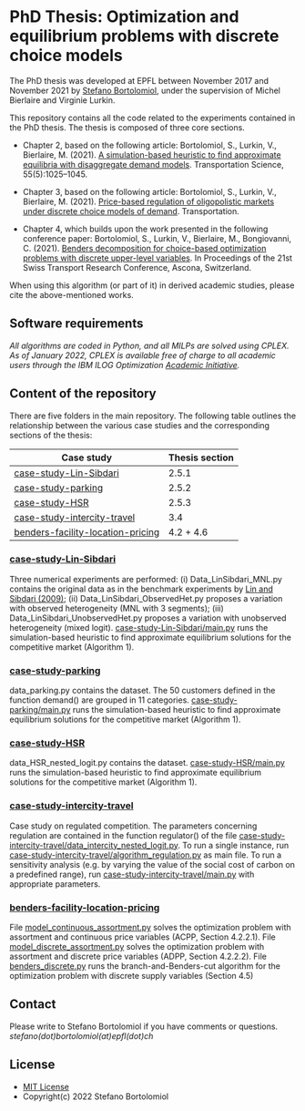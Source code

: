 # PhD Thesis: Optimization and equilibrium problems with discrete choice models

The PhD thesis was developed at EPFL between November 2017 and November 2021 by [Stefano Bortolomiol], under the supervision of Michel Bierlaire and Virginie Lurkin.

This repository contains all the code related to the experiments contained in the PhD thesis. The thesis is composed of three core sections.

- Chapter 2, based on the following article: Bortolomiol, S., Lurkin, V., Bierlaire, M. (2021). [A simulation-based heuristic to find approximate equilibria with disaggregate demand models]. Transportation Science, 55(5):1025–1045.

- Chapter 3, based on the following article: Bortolomiol, S., Lurkin, V., Bierlaire, M. (2021). [Price-based regulation of oligopolistic markets under discrete choice models of demand]. Transportation.

- Chapter 4, which builds upon the work presented in the following conference paper: Bortolomiol, S., Lurkin, V., Bierlaire, M., Bongiovanni, C. (2021). [Benders decomposition for choice-based optimization problems with discrete upper-level variables]. In Proceedings of the 21st Swiss Transport Research Conference, Ascona, Switzerland.

When using this algorithm (or part of it) in derived academic studies, please cite the above-mentioned works.

## Software requirements

_All algorithms are coded in Python, and all MILPs are solved using CPLEX. As of January 2022, CPLEX is available free of charge to all academic users through the IBM ILOG Optimization [Academic Initiative]._

## Content of the repository

There are five folders in the main repository. The following table outlines the relationship between the various case studies and the corresponding sections of the thesis:

| Case study | Thesis section |
| ------ | ------ |
| [case-study-Lin-Sibdari] | 2.5.1 |
| [case-study-parking] | 2.5.2 |
| [case-study-HSR] | 2.5.3 |
| [case-study-intercity-travel] | 3.4 |
| [benders-facility-location-pricing] | 4.2 + 4.6 |

### [case-study-Lin-Sibdari]
Three numerical experiments are performed: (i) Data_LinSibdari_MNL.py contains the original data as in the benchmark experiments by [Lin and Sibdari (2009)]; (ii) Data_LinSibdari_ObservedHet.py proposes a variation with observed heterogeneity (MNL with 3 segments); (iii) Data_LinSibdari_UnobservedHet.py proposes a variation with unobserved heterogeneity (mixed logit).
[case-study-Lin-Sibdari/main.py] runs the simulation-based heuristic to find approximate equilibrium solutions for the competitive market (Algorithm 1).

### [case-study-parking]
data_parking.py contains the dataset.
The 50 customers defined in the function demand() are grouped in 11 categories.
[case-study-parking/main.py] runs the simulation-based heuristic to find approximate equilibrium solutions for the competitive market (Algorithm 1).

### [case-study-HSR]
data_HSR_nested_logit.py contains the dataset.
[case-study-HSR/main.py] runs the simulation-based heuristic to find approximate equilibrium solutions for the competitive market (Algorithm 1).

### [case-study-intercity-travel]
Case study on regulated competition. The parameters concerning regulation are contained in the function regulator() of the file [case-study-intercity-travel/data_intercity_nested_logit.py]. To run a single instance, run [case-study-intercity-travel/algorithm_regulation.py] as main file. To run a sensitivity analysis (e.g. by varying the value of the social cost of carbon on a predefined range), run [case-study-intercity-travel/main.py] with appropriate parameters.

### [benders-facility-location-pricing]
File [model_continuous_assortment.py] solves the optimization problem with assortment and continuous price variables (ACPP, Section 4.2.2.1). 
File [model_discrete_assortment.py] solves the optimization problem with assortment and discrete price variables (ADPP, Section 4.2.2.2).
File [benders_discrete.py] runs the branch-and-Benders-cut algorithm for the optimization problem with discrete supply variables (Section 4.5)


## Contact

Please write to Stefano Bortolomiol if you have comments or questions.
_stefano(dot)bortolomiol(at)epfl(dot)ch_

## License

 - [MIT License]
 - Copyright(c) 2022 Stefano Bortolomiol


[//]: # (These are reference links used in the body of this note and get stripped out when the markdown processor does its job. There is no need to format nicely because it shouldn't be seen. See StackOverflow: http://stackoverflow.com/questions/4823468/store-comments-in-markdown-syntax)

   [Stefano Bortolomiol]: <https://www.linkedin.com/in/stefano-bortolomiol/>

   [A simulation-based heuristic to find approximate equilibria with disaggregate demand models]: <https://pubsonline.informs.org/doi/abs/10.1287/trsc.2021.1071>
   [Price-based regulation of oligopolistic markets under discrete choice models of demand]: <https://link.springer.com/article/10.1007/s11116-021-10217-0>
   [Benders decomposition for choice-based optimization problems with discrete upper-level variables]: <http://strc.ch/2021/Bortolomiol_EtAl.pdf>
   
   [Academic Initiative]: <https://content-eu-7.content-cms.com/b73a5759-c6a6-4033-ab6b-d9d4f9a6d65b/dxsites/151914d1-03d2-48fe-97d9-d21166848e65/academic/home>
   
   [case-study-Lin-Sibdari]: <https://github.com/stefanoborto/optimization-equilibrium-dcm/tree/main/case-study-Lin-Sibdari>
   [case-study-parking]: <https://github.com/stefanoborto/optimization-equilibrium-dcm/tree/main/case-study-parking>
   [case-study-HSR]: <https://github.com/stefanoborto/optimization-equilibrium-dcm/tree/main/case-study-HSR>
   [case-study-intercity-travel]: <https://github.com/stefanoborto/optimization-equilibrium-dcm/tree/main/case-study-intercity-travel>
   [benders-facility-location-pricing]: <https://github.com/stefanoborto/optimization-equilibrium-dcm/tree/main/benders-facility-location-pricing>
   
   [case-study-Lin-Sibdari/main.py]: <https://github.com/stefanoborto/optimization-equilibrium-dcm/blob/main/case-study-Lin-Sibdari/main.py>
   [case-study-parking/main.py]: <https://github.com/stefanoborto/optimization-equilibrium-dcm/blob/main/case-study-parking/main.py>
   [case-study-HSR/main.py]: <https://github.com/stefanoborto/optimization-equilibrium-dcm/blob/main/case-study-HSR/main.py>
   
   [case-study-intercity-travel/data_intercity_nested_logit.py]: <https://github.com/stefanoborto/optimization-equilibrium-dcm/blob/main/case-study-intercity-travel/data_intercity_nested_logit.py>
   [case-study-intercity-travel/algorithm_regulation.py]: <https://github.com/stefanoborto/optimization-equilibrium-dcm/blob/main/case-study-intercity-travel/algorithm_regulation.py>
   [case-study-intercity-travel/main.py]: <https://github.com/stefanoborto/optimization-equilibrium-dcm/blob/main/case-study-intercity-travel/main.py>
   
   [model_continuous_assortment.py]: <https://github.com/stefanoborto/optimization-equilibrium-dcm/blob/main/benders-facility-location-pricing/model_continuous_assortment.py>
   [model_discrete_assortment.py]: <https://github.com/stefanoborto/optimization-equilibrium-dcm/blob/main/benders-facility-location-pricing/model_discrete_assortment.py>
   [benders_discrete.py]: <https://github.com/stefanoborto/optimization-equilibrium-dcm/blob/main/benders-facility-location-pricing/benders_discrete.py>
   
   [Lin and Sibdari (2009)]: https://www.sciencedirect.com/science/article/pii/S0377221708002105
   
   [MIT License]: <https://opensource.org/licenses/MIT>
  
